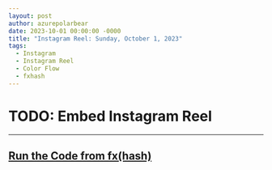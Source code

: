 ```yaml
---
layout: post
author: azurepolarbear
date: 2023-10-01 00:00:00 -0000
title: "Instagram Reel: Sunday, October 1, 2023"
tags: 
  - Instagram
  - Instagram Reel
  - Color Flow
  - fxhash
---
```


# TODO: Embed Instagram Reel


----


## <a href="https://gateway.fxhash2.xyz/ipfs/QmPedWAC1hY8RHXhwzzdkKrj9vBh4fxVW3aVLX6t1V9oDg/?fxhash=oo5L5CWNTAk9CMvbwLyoxjyxEEeQdLCDFMEpSwTdb13hUznR9wM&fxiteration=6" target="_blank" rel="noopener noreferrer">Run the Code from fx(hash)</a>
